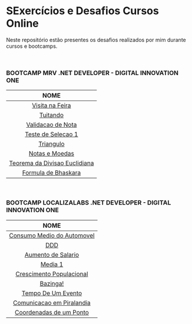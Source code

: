 # SExercícios e Desafios Cursos Online

Neste repositório estão presentes os desafios realizados por mim durante cursos e bootcamps.

<br/>

### BOOTCAMP MRV .NET DEVELOPER - DIGITAL INNOVATION ONE

|                             NOME                             |
| :----------------------------------------------------------: |
|              [Visita na Feira](./VisitaNaFeira)              |
|                    [Tuitando](./Tuitando)                    |
|            [Validacao de Nota](./ValidacaoDeNota)            |
|           [Teste de Selecao 1](./TesteDeSelecao1)            |
|                   [Triangulo](./Triangulo)                   |
|               [Notas e Moedas](./NotasEMoedas)               |
| [Teorema da Divisao Euclidiana](./TeoremaDaDivisaoEuclidiana) |
|          [Formula de Bhaskara](./FormulaDeBhaskara)          |

<br/>

### BOOTCAMP LOCALIZALABS .NET DEVELOPER - DIGITAL INNOVATION ONE

|                          NOME                           |
| :-----------------------------------------------------: |
| [Consumo Medio do Automovel](./ConsumoMedioDoAutomovel) |
|                      [DDD](./DDD)                       |
|        [Aumento de Salario](./AumentoDeSalario)         |
|                   [Media 1](./Media1)                   |
|  [Crescimento Populacional](./CrescimentoPopulacional)  |
|                  [Bazinga!](./Bazinga)                  |
|         [Tempo De Um Evento](./TempoDeUmEvento)         |
| [Comunicacao em Piralandia](./ComunicacaoEmPiralandia)  |
|    [Coordenadas de um Ponto](./CoordenadasDeUmPonto)    |

